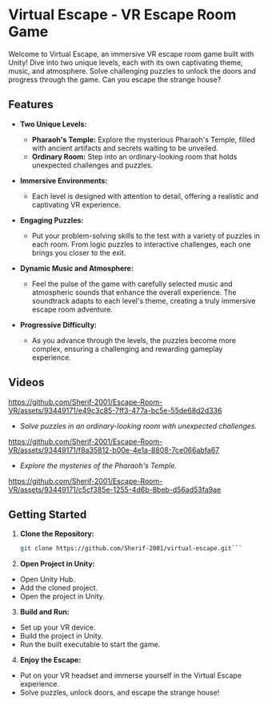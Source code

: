 # Virtual Escape - VR Escape Room Game

Welcome to Virtual Escape, an immersive VR escape room game built with Unity! Dive into two unique levels, each with its own captivating theme, music, and atmosphere. Solve challenging puzzles to unlock the doors and progress through the game. Can you escape the strange house?

## Features

- **Two Unique Levels:**
  - **Pharaoh's Temple:** Explore the mysterious Pharaoh's Temple, filled with ancient artifacts and secrets waiting to be unveiled.
  - **Ordinary Room:** Step into an ordinary-looking room that holds unexpected challenges and puzzles.

- **Immersive Environments:**
  - Each level is designed with attention to detail, offering a realistic and captivating VR experience.
  
- **Engaging Puzzles:**
  - Put your problem-solving skills to the test with a variety of puzzles in each room. From logic puzzles to interactive challenges, each one brings you closer to the exit.

- **Dynamic Music and Atmosphere:**
  - Feel the pulse of the game with carefully selected music and atmospheric sounds that enhance the overall experience. The soundtrack adapts to each level's theme, creating a truly immersive escape room adventure.

- **Progressive Difficulty:**
  - As you advance through the levels, the puzzles become more complex, ensuring a challenging and rewarding gameplay experience.

## Videos

https://github.com/Sherif-2001/Escape-Room-VR/assets/93449171/e49c3c85-7ff3-477a-bc5e-55de68d2d336

- *Solve puzzles in an ordinary-looking room with unexpected challenges.*
  
https://github.com/Sherif-2001/Escape-Room-VR/assets/93449171/f8a35812-b00e-4e1a-8808-7ce066abfa67

- *Explore the mysteries of the Pharaoh's Temple.*
  
https://github.com/Sherif-2001/Escape-Room-VR/assets/93449171/c5cf385e-1255-4d6b-8beb-d56ad53fa9ae

## Getting Started

1. **Clone the Repository:**
   ```bash
   git clone https://github.com/Sherif-2001/virtual-escape.git```

2. **Open Project in Unity:**
- Open Unity Hub.
- Add the cloned project.
- Open the project in Unity.

3. **Build and Run:**
- Set up your VR device.
- Build the project in Unity.
- Run the built executable to start the game.

4. **Enjoy the Escape:**
- Put on your VR headset and immerse yourself in the Virtual Escape experience.
- Solve puzzles, unlock doors, and escape the strange house!

